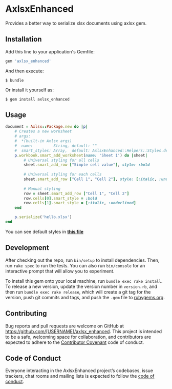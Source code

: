 # AxlsxEnhanced

Provides a better way to serialize xlsx documents using axlsx gem.

## Installation

Add this line to your application's Gemfile:

```ruby
gem 'axlsx_enhanced'
```

And then execute:

    $ bundle

Or install it yourself as:

    $ gem install axlsx_enhanced

## Usage

```ruby
document = Axlsx::Package.new do |p|
    # Creates a new worksheet
    # args:
    #  *(built-in Axlsx args)
    #  name:         String, default: ""
    #  smart_styles: Array,  default: AxlsxEnhanced::Helpers::Styles.defaults
    p.workbook.smart_add_worksheet(name: 'Sheet 1') do |sheet|
        # Universal styling for all cells
        sheet.smart_add_row ["Simple cell value"], style: :bold
        
        # Universal styling for each cells
        sheet.smart_add_row ["Cell 1", "Cell 2"], style: [:italic, :underlined]
        
        # Manual styling
        row = sheet.smart_add_row ["Cell 1", "Cell 2"]
        row.cells[0].smart_style = :bold
        row.cells[1].smart_style = [:italic, :underlined]
    end

    p.serialize('hello.xlsx')
end
```

You can see default styles in **[this file](https://github.com/[USERNAME]/axlsx_enhanced/blob/master/lib/axlsx_enhanced/helpers/styles/defaults.rb)**


## Development

After checking out the repo, run `bin/setup` to install dependencies. Then, run `rake spec` to run the tests. You can also run `bin/console` for an interactive prompt that will allow you to experiment.

To install this gem onto your local machine, run `bundle exec rake install`. To release a new version, update the version number in `version.rb`, and then run `bundle exec rake release`, which will create a git tag for the version, push git commits and tags, and push the `.gem` file to [rubygems.org](https://rubygems.org).

## Contributing

Bug reports and pull requests are welcome on GitHub at https://github.com/[USERNAME]/axlsx_enhanced. This project is intended to be a safe, welcoming space for collaboration, and contributors are expected to adhere to the [Contributor Covenant](http://contributor-covenant.org) code of conduct.

## Code of Conduct

Everyone interacting in the AxlsxEnhanced project’s codebases, issue trackers, chat rooms and mailing lists is expected to follow the [code of conduct](https://github.com/[USERNAME]/axlsx_enhanced/blob/master/CODE_OF_CONDUCT.md).
